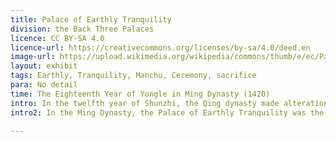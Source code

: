 ```yaml
---
title: Palace of Earthly Tranquility
division: the Back Three Palaces
licence: CC BY-SA 4.0
licence-url: https://creativecommons.org/licenses/by-sa/4.0/deed.en
image-url: https://upload.wikimedia.org/wikipedia/commons/thumb/e/ec/Palace_of_Earthly_Tranquility_20160826-2.jpg/799px-Palace_of_Earthly_Tranquility_20160826-2.jpg
layout: exhibit
tags: Earthly, Tranquility, Manchu, Ceremony, sacrifice
para: No detail
time: The Eighteenth Year of Yongle in Ming Dynasty (1420)
intro: In the twelfth year of Shunzhi, the Qing dynasty made alterations to the Palace of Earthly Tranquility, except for the two passages at the east and west ends, the main door was opened in one of the eastern side, the diamond lattice windows were changed to straight lattice windows, and the western part of the hall was changed to a large kang with three circular sides, making the interior and exterior decoration of this hall different from other palaces. According to the customs of the Manchu Palace of Earthly Tranquility west end of four transformed into a place of worship. The third door from the east was opened and changed to two doors opposite each other. Entering the door opposite the set of three large pot, for the gods to cook meat. Every morning and evening, there is a ceremony for the gods.
intro2: In the Ming Dynasty, the Palace of Earthly Tranquility was the bedchamber of the Empress. The imperial family of the Qing dynasty had to hold large and small rituals every year, which was one of the important duties of the emperor and empress, so in the Qing dynasty the Palace of Earthly Tranquility was converted into a place of worship for the gods. Among these rituals, some were to be performed by the Empress. Manchu is an extremely respectful of the gods of the people, sacrifice to the gods for the Manchu is a very important thing. All the days of the big festival and the first and fifteenth day of each month, the emperor and the empress have personally sacrificed to the gods, the gods sacrificed include Sakyamuni, Guan Yun Chang, Mongolian gods and other paintings 15-16. The Empress also holds a celebration ceremony here on every big festival and New Year's Day.

---
```


